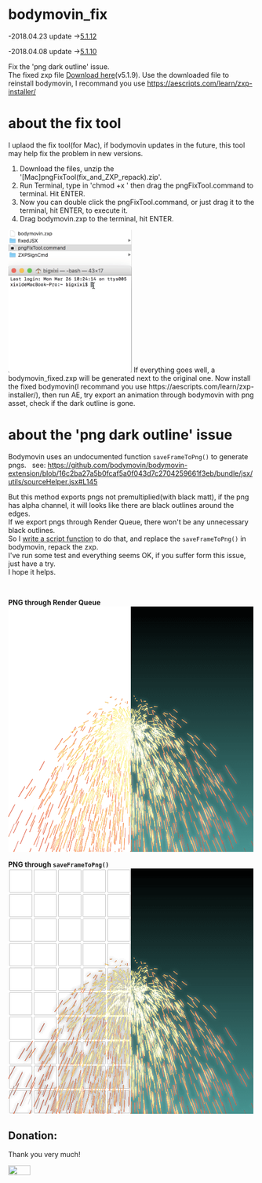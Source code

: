 # bodymovin_fix

-2018.04.23 update ->[5.1.12](https://raw.githubusercontent.com/bigxixi/bodymovin_cn/master/5.1.12/bodymovin5112cn.zxp)     

-2018.04.08 update ->[5.1.10](https://raw.githubusercontent.com/bigxixi/bodymovin_cn/master/5.1.10/bodymovin5.1.10en_pngfixed.zxp)   

Fix the 'png dark outline' issue.  
The fixed zxp file [Download here](https://github.com/bigxixi/bodymovin_fix/raw/master/bodymovin5.1.9_fixed.zxp)(v5.1.9). 
Use the downloaded file to reinstall bodymovin, I recommand you use https://aescripts.com/learn/zxp-installer/  

# about the fix tool
I uplaod the fix tool(for Mac), if bodymovin updates in the future, this tool may help fix the problem in new versions.  
1. Download the files, unzip the '[Mac]pngFixTool(fix_and_ZXP_repack).zip'.
2. Run Terminal, type in 'chmod +x ' then drag the pngFixTool.command to terminal. Hit ENTER.
3. Now you can double click the pngFixTool.command, or just drag it to the terminal, hit ENTER, to execute it.
4. Drag bodymovin.zxp to the terminal, hit ENTER.
<img src="https://github.com/bigxixi/bodymovin_fix/raw/master/howto.gif" width="50%" />
If everything goes well, a bodymovin_fixed.zxp will be generated next to the original one.
Now install the fixed bodymovin(I recommand you use https://aescripts.com/learn/zxp-installer/), 
then run AE, try export an animation through bodymovin with png asset, check if the dark outline is gone. 

# about the 'png dark outline' issue
Bodymovin uses an undocumented function `saveFrameToPng()` to generate pngs.   
see: https://github.com/bodymovin/bodymovin-extension/blob/16c2ba27a5b0fcaf5a0f043d7c2704259661f3eb/bundle/jsx/utils/sourceHelper.jsx#L145  

But this method exports pngs not premultiplied(with black matt), if the png has alpha channel, it will looks like there are black outlines around the edges.   
If we export pngs through Render Queue, there won't be any unnecessary black outlines.  
So I [write a script function](https://gist.github.com/bigxixi/d65f46552f8d1c2b91a8638f018f1843) to do that, and replace the `saveFrameToPng()` in bodymovin, repack the zxp.  
I've run some test and everything seems OK, if you suffer form this issue, just have a try.  
I hope it helps.

</br>

**PNG through Render Queue**  
![](https://raw.githubusercontent.com/bigxixi/ReadMe-Resources/master/SaveFrameAsPNG-Plus/goodalpha1.png)  

**PNG through `saveFrameToPng()`**  
![](https://raw.githubusercontent.com/bigxixi/ReadMe-Resources/master/SaveFrameAsPNG-Plus/badalpha1.png)
</br>
## Donation:

Thank you very much!  

[<img src="http://bigxixi.com/donate/index.hyperesources/paypal.png" width="30%" height="30%">](https://www.paypal.me/bigxixi/)  
